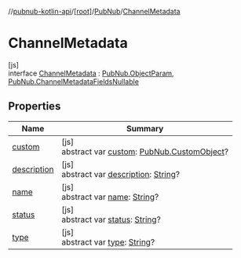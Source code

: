 //[pubnub-kotlin-api](../../../../index.md)/[[root]](../../index.md)/[PubNub](../index.md)/[ChannelMetadata](index.md)

# ChannelMetadata

[js]\
interface [ChannelMetadata](index.md) : [PubNub.ObjectParam](../-object-param/index.md), [PubNub.ChannelMetadataFieldsNullable](../-channel-metadata-fields-nullable/index.md)

## Properties

| Name | Summary |
|---|---|
| [custom](../-object-param/custom.md) | [js]<br>abstract var [custom](../-object-param/custom.md): [PubNub.CustomObject](../-custom-object/index.md)? |
| [description](../-channel-metadata-fields-nullable/description.md) | [js]<br>abstract var [description](../-channel-metadata-fields-nullable/description.md): [String](https://kotlinlang.org/api/latest/jvm/stdlib/kotlin-stdlib/kotlin/-string/index.html)? |
| [name](../-channel-metadata-fields-nullable/name.md) | [js]<br>abstract var [name](../-channel-metadata-fields-nullable/name.md): [String](https://kotlinlang.org/api/latest/jvm/stdlib/kotlin-stdlib/kotlin/-string/index.html)? |
| [status](../-channel-metadata-fields-nullable/status.md) | [js]<br>abstract var [status](../-channel-metadata-fields-nullable/status.md): [String](https://kotlinlang.org/api/latest/jvm/stdlib/kotlin-stdlib/kotlin/-string/index.html)? |
| [type](../-channel-metadata-fields-nullable/type.md) | [js]<br>abstract var [type](../-channel-metadata-fields-nullable/type.md): [String](https://kotlinlang.org/api/latest/jvm/stdlib/kotlin-stdlib/kotlin/-string/index.html)? |
